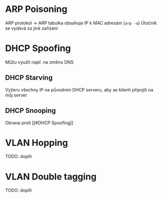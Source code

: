 # ARP Poisoning
ARP protokol -> ARP tabulka obsahuje IP k MAC adresám (`arp -a`)
Útočník se vydává za jiné zařízení

# DHCP Spoofing
Můžu využít např. na změnu DNS
## DHCP Starving
Vyžeru všechny IP na původním DHCP serveru, aby se klienti připojili na můj server
## DHCP Snooping
Obrana proti [[#DHCP Spoofing]]

# VLAN Hopping
TODO: doplň

# VLAN Double tagging
TODO: doplň